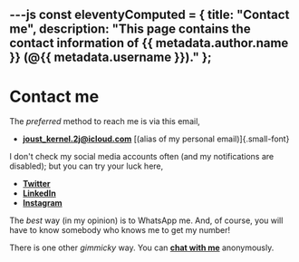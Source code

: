 ---js
const eleventyComputed = {
	title: "Contact me",
	description: "This page contains the contact information of {{ metadata.author.name }} (@{{ metadata.username }})."
};
---
# Contact me

The *preferred* method to reach me is via this email,
- **joust_kernel.2j@icloud.com** [(alias of my personal email)]{.small-font}

I don't check my social media accounts often (and my notifications are disabled); but you can try your luck here,
- **[Twitter](https://twitter.com/sharavananpa)**
- **[LinkedIn](https://www.linkedin.com/in/sharavananpa/)**
- **[Instagram](https://www.instagram.com/_sharavananpa/)**

The *best* way (in my opinion) is to WhatsApp me. And, of course, you will have to know somebody who knows me to get my number!

There is one other *gimmicky* way. You can **[chat with me](https://sharavananpa.dev/anonymous-chat/)** anonymously.

